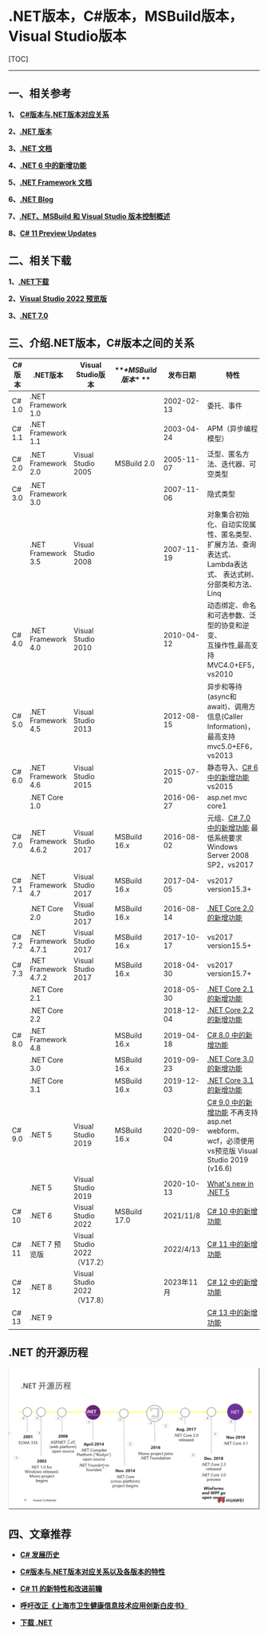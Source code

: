 # .NET版本，C#版本，MSBuild版本，Visual Studio版本

[TOC]

---

## 一、相关参考

**1、 [C#版本与.NET版本对应关系](https://www.cnblogs.com/webapi/p/15204940.html)** 

**2、[.NET 版本](https://docs.microsoft.com/zh-cn/dotnet/csharp/whats-new/csharp-version-history)**

**3、[.NET 文档](https://docs.microsoft.com/zh-cn/dotnet/fundamentals/)**

**4、[.NET 6 中的新增功能](https://docs.microsoft.com/zh-cn/dotnet/core/whats-new/dotnet-6)**

**5、[.NET Framework 文档](https://docs.microsoft.com/zh-cn/dotnet/framework/)**

**6、[.NET Blog](https://devblogs.microsoft.com/dotnet/category/csharp/)**

**7、[.NET、MSBuild 和 Visual Studio 版本控制概述](https://docs.microsoft.com/zh-cn/dotnet/core/porting/versioning-sdk-msbuild-vs)**

**8、[C# 11 Preview Updates](https://devblogs.microsoft.com/dotnet/csharp-11-preview-updates/)**



## **二、相关下载**

**1、[.NET下载](https://dotnet.microsoft.com/zh-cn/download)**

**2、[Visual Studio 2022 预览版](https://visualstudio.microsoft.com/zh-hans/vs/preview/)**

**3、[.NET 7.0](https://dotnet.microsoft.com/zh-cn/download/dotnet/7.0)** 



## **三、介绍.NET版本，C#版本之间的关系**

| **C#版本** | **.NET版本**         | **Visual Studio版本**       | ***\*MSBuild版本\** ** | **发布日期** | **特性**                                                     |
| ---------- | -------------------- | --------------------------- | ---------------------- | ------------ | ------------------------------------------------------------ |
| C# 1.0     | .NET Framework 1.0   |                             |                        | 2002-02-13   | 委托、事件                                                   |
| C# 1.1     | .NET Framework 1.1   |                             |                        | 2003-04-24   | APM（异步编程模型）                                          |
| C# 2.0     | .NET Framework 2.0   | Visual Studio 2005          | MSBuild 2.0            | 2005-11-07   | 泛型、匿名方法、迭代器、可空类型                             |
| C# 3.0     | .NET Framework 3.0   |                             |                        | 2007-11-06   | 隐式类型                                                     |
|            | .NET Framework 3.5   | Visual Studio 2008          |                        | 2007-11-19   | 对象集合初始化、自动实现属性、匿名类型、<br />扩展方法、查询表达式、Lambda表达式、 表达式树、分部类和方法、Linq |
| C# 4.0     | .NET Framework 4.0   | Visual Studio 2010          |                        | 2010-04-12   | 动态绑定、命名和可选参数、泛型的协变和逆变、<br />互操作性,最高支持MVC4.0+EF5，vs2010 |
| C# 5.0     | .NET Framework 4.5   | Visual Studio 2013          |                        | 2012-08-15   | 异步和等待(async和await)、调用方信息(Caller Information)，<br />最高支持mvc5.0+EF6，vs2013 |
| C# 6.0     | .NET Framework 4.6   | Visual Studio 2015          |                        | 2015-07-20   | 静态导入、[C# 6 中的新增功能](https://docs.microsoft.com/zh-cn/dotnet/csharp/whats-new/csharp-version-history#c-version-60) vs2015 |
|            | .NET Core 1.0        |                             |                        | 2016-06-27   | asp.net mvc core1                                            |
| C# 7.0     | .NET Framework 4.6.2 | Visual Studio 2017          | MSBuild 16.x           | 2016-08-02   | 元组、[C# 7.0 中的新增功能](https://docs.microsoft.com/zh-cn/dotnet/csharp/whats-new/csharp-version-history#c-version-70) 最低系统要求<br />Windows Server 2008 SP2，vs2017 |
| C# 7.1     | .NET Framework 4.7   | Visual Studio 2017          | MSBuild 16.x           | 2017-04-05   | vs2017 version15.3+                                          |
|            | .NET Core 2.0        | Visual Studio 2017          | MSBuild 16.x           | 2016-08-14   | [.NET Core 2.0 的新增功能](https://docs.microsoft.com/zh-cn/dotnet/core/whats-new/dotnet-core-2-0) |
| C# 7.2     | .NET Framework 4.7.1 | Visual Studio 2017          | MSBuild 16.x           | 2017-10-17   | vs2017 version15.5+                                          |
| C# 7.3     | .NET Framework 4.7.2 | Visual Studio 2017          | MSBuild 16.x           | 2018-04-30   | vs2017 version15.7+                                          |
|            | .NET Core 2.1        |                             |                        | 2018-05-30   | [.NET Core 2.1 的新增功能](https://docs.microsoft.com/zh-cn/dotnet/core/whats-new/dotnet-core-2-1) |
|            | .NET Core 2.2        |                             |                        | 2018-12-04   | [.NET Core 2.2 的新增功能](https://docs.microsoft.com/zh-cn/dotnet/core/whats-new/dotnet-core-2-2) |
| C# 8.0     | .NET Framework 4.8   |                             | MSBuild 16.x           | 2019-04-18   | [C# 8.0 中的新增功能](https://docs.microsoft.com/zh-cn/dotnet/csharp/whats-new/csharp-8) |
|            | .NET Core 3.0        |                             | MSBuild 16.x           | 2019-09-23   | [.NET Core 3.0 的新增功能](https://docs.microsoft.com/zh-cn/dotnet/core/whats-new/dotnet-core-3-0) |
|            | .NET Core 3.1        |                             | MSBuild 16.x           | 2019-12-03   | [.NET Core 3.1 的新增功能](https://docs.microsoft.com/zh-cn/dotnet/core/whats-new/dotnet-core-3-1) |
| C# 9.0     | .NET 5               | Visual Studio 2019          | MSBuild 16.x           | 2020-09-04   | [C# 9.0 中的新增功能](https://docs.microsoft.com/zh-cn/dotnet/csharp/whats-new/csharp-9)  不再支持asp.net webform、<br />wcf，必须使用vs预览版 Visual Studio 2019 (v16.6) |
|            | .NET 5               | Visual Studio 2019          |                        | 2020-10-13   | [What's new in .NET 5](https://docs.microsoft.com/zh-cn/dotnet/core/dotnet-five) |
| C# 10      | .NET 6               | Visual Studio 2022          | MSBuild 17.0           | 2021/11/8    | [C# 10 中的新增功能](https://docs.microsoft.com/zh-cn/dotnet/csharp/whats-new/csharp-10) |
| C# 11      | .NET 7 预览版        | Visual Studio 2022（V17.2） |                        | 2022/4/13    | [C# 11 中的新增功能](https://docs.microsoft.com/zh-cn/dotnet/csharp/whats-new/csharp-11) |
| C# 12      | .NET 8               | Visual Studio 2022（V17.8） |                        | 2023年11月   | [C# 12 中的新增功能](https://learn.microsoft.com/zh-cn/dotnet/csharp/whats-new/csharp-12) |
| C# 13      | .NET 9               |                             |                        |              | [C# 13 中的新增功能](https://learn.microsoft.com/zh-cn/dotnet/csharp/whats-new/csharp-13) |



## .NET 的开源历程

![img](../Images/CSharp版本/8492bfc3da5246c79ccd5c0ebc9c5543.png)

## 四、文章推荐


- [**C# 发展历史**](https://learn.microsoft.com/zh-cn/dotnet/csharp/whats-new/csharp-version-history#c-version-80)

- [**C#版本与.NET版本对应关系以及各版本的特性**](https://www.cnblogs.com/mq0036/p/15983912.html)

- [**C# 11 的新特性和改进前瞻**](https://www.cnblogs.com/hez2010/p/whats-new-in-csharp-11.html)

- [**呼吁改正《上海市卫生健康信息技术应用创新白皮书》**](https://www.sohu.com/a/788218506_121124363)

- [**下载 .NET**](https://dotnet.microsoft.com/zh-cn/download/dotnet)